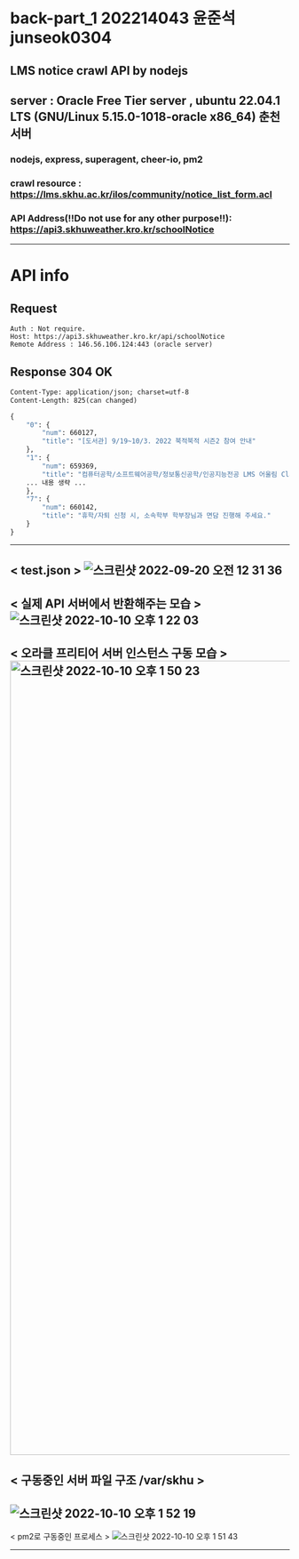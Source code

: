 # back-part_1 202214043 윤준석 junseok0304
LMS notice crawl API by nodejs
---
## server : Oracle Free Tier server , ubuntu 22.04.1 LTS (GNU/Linux 5.15.0-1018-oracle x86_64) 춘천서버
### nodejs, express, superagent, cheer-io, pm2
### crawl resource : https://lms.skhu.ac.kr/ilos/community/notice_list_form.acl
### API Address(!!Do not use for any other purpose!!): https://api3.skhuweather.kro.kr/schoolNotice 
---
# API info
## Request
``` GET /api/schoolNotice HTTP/1.1
Auth : Not require.
Host: https://api3.skhuweather.kro.kr/api/schoolNotice
Remote Address : 146.56.106.124:443 (oracle server)
```
## Response 304 OK
``` HTTP/1.1 304 OK
Content-Type: application/json; charset=utf-8
Content-Length: 825(can changed)

{
    "0": {
        "num": 660127,
        "title": "[도서관] 9/19~10/3. 2022 북적북적 시즌2 참여 안내"
    },
    "1": {
        "num": 659369,
        "title": "컴퓨터공학/소프트웨어공학/정보통신공학/인공지능전공 LMS 어울림 Class 안내"
    ... 내용 생략 ...
    },
    "7": {
        "num": 660142,
        "title": "휴학/자퇴 신청 시, 소속학부 학부장님과 면담 진행해 주세요."
    }
} 
```
---
< test.json >
![스크린샷 2022-09-20 오전 12 31 36](https://user-images.githubusercontent.com/83647215/191055486-f340bafa-3e0e-4d49-a503-e56f480a6630.png)
---
< 실제 API 서버에서 반환해주는 모습 >
![스크린샷 2022-10-10 오후 1 22 03](https://user-images.githubusercontent.com/83647215/194798951-0a7115c2-4e17-4ac0-9c56-e68e2ad100a4.png)
---
< 오라클 프리티어 서버 인스턴스 구동 모습 >
<img width="1429" alt="스크린샷 2022-10-10 오후 1 50 23" src="https://user-images.githubusercontent.com/83647215/194800795-dfc7f5cc-67ed-4f6f-8290-97a0d37df34d.png">
---
< 구동중인 서버 파일 구조 /var/skhu >
---
![스크린샷 2022-10-10 오후 1 52 19](https://user-images.githubusercontent.com/83647215/194800925-c86eacd1-ab9a-42c2-88f7-ef5bddfa2bb0.png)
---
< pm2로 구동중인 프로세스 >
![스크린샷 2022-10-10 오후 1 51 43](https://user-images.githubusercontent.com/83647215/194800894-f921071b-aaaf-490f-8ca3-c21704890a4b.png)


---
